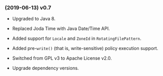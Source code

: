 ### (2019-06-13) v0.7

- Upgraded to Java 8.

- Replaced Joda Time with Java Date/Time API.

- Added support for `Locale` and `ZoneId` in `RotatingFilePattern`.

- Added pre-`write()` (that is, write-sensitive) policy execution support.

- Switched from GPL v3 to Apache License v2.0.

- Upgrade dependency versions.
